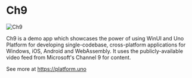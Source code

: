 # Ch9

![Ch9](https://user-images.githubusercontent.com/5444226/81064096-0f900200-8ea7-11ea-9b70-b4714c187f42.png)

Ch9 is a demo app which showcases the power of using WinUI and Uno Platform for developing single-codebase, cross-platform applications for Windows, iOS, Android and WebAssembly. It uses the publicly-available video feed from Microsoft's Channel 9 for content.

See more at https://platform.uno
